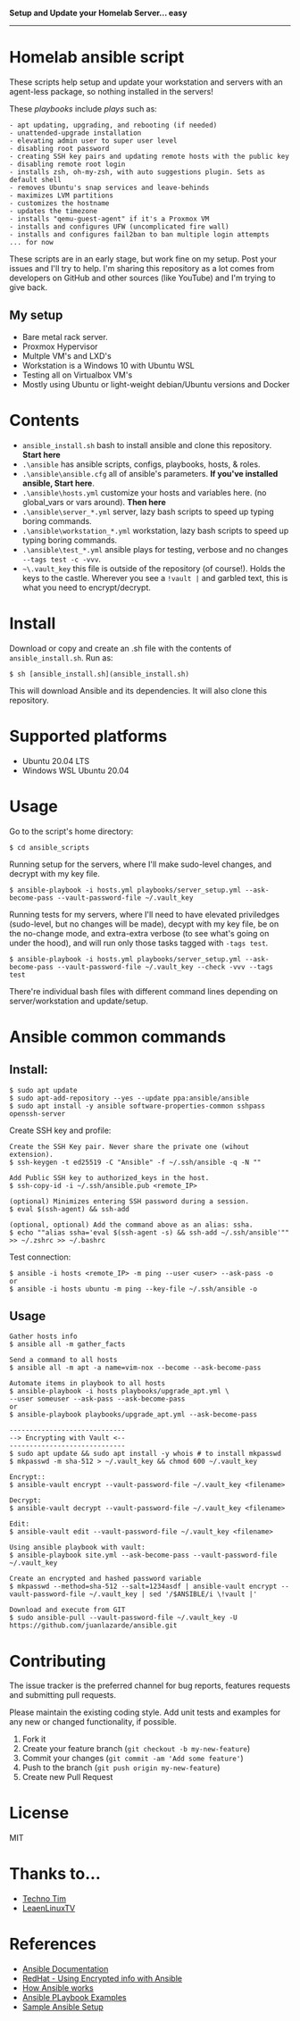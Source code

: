 **Setup and Update your Homelab Server... easy**

---

# Homelab ansible script

These scripts help setup and update your workstation and servers with an agent-less package, so nothing installed in the servers!

These *playbooks* include *plays* such as:

    - apt updating, upgrading, and rebooting (if needed)
    - unattended-upgrade installation
    - elevating admin user to super user level
    - disabling root password
    - creating SSH key pairs and updating remote hosts with the public key
    - disabling remote root login
    - installs zsh, oh-my-zsh, with auto suggestions plugin. Sets as default shell
    - removes Ubuntu's snap services and leave-behinds
    - maximizes LVM partitions
    - customizes the hostname
    - updates the timezone
    - installs "qemu-guest-agent" if it's a Proxmox VM
    - installs and configures UFW (uncomplicated fire wall)
    - installs and configures fail2ban to ban multiple login attempts
    ... for now

These scripts are in an early stage, but work fine on my setup. Post your issues and I'll try to help. I'm sharing this repository as a lot comes from developers on GitHub and other sources (like YouTube) and I'm trying to give back.

## My setup
- Bare metal rack server.
- Proxmox Hypervisor
- Multple VM's and LXD's
- Workstation is a Windows 10 with Ubuntu WSL
- Testing all on Virtualbox VM's
- Mostly using Ubuntu or light-weight debian/Ubuntu versions and Docker

# Contents
- `ansible_install.sh` bash to install ansible and clone this repository. **Start here**
- `.\ansible` has ansible scripts, configs, playbooks, hosts, & roles.
- `.\ansible\ansible.cfg` all of ansible's parameters. **If you've installed ansible, Start here**.
- `.\ansible\hosts.yml` customize your hosts and variables here. (no global_vars or vars around). **Then here**
- `.\ansible\server_*.yml` server, lazy bash scripts to speed up typing boring commands.
- `.\ansible\workstation_*.yml` workstation, lazy bash scripts to speed up typing boring commands.
- `.\ansible\test_*.yml` ansible plays for testing, verbose and no changes `--tags test -c -vvv`.
- `~\.vault_key` this file is outside of the repository (of course!). Holds the keys to the castle. Wherever you see a `!vault |` and garbled text, this is what you need to encrypt/decrypt.

# Install
Download or copy and create an .sh file with the contents of `ansible_install.sh`. Run as:

    $ sh [ansible_install.sh](ansible_install.sh)

This will download Ansible and its dependencies. It will also clone this repository.

# Supported platforms
- Ubuntu 20.04 LTS
- Windows WSL Ubuntu 20.04

# Usage
Go to the script's home directory:

    $ cd ansible_scripts

Running setup for the servers, where I'll make sudo-level changes, and decrypt with my key file.

    $ ansible-playbook -i hosts.yml playbooks/server_setup.yml --ask-become-pass --vault-password-file ~/.vault_key

Running tests for my servers, where I'll need to have elevated priviledges (sudo-level, but no changes will be made), decypt with my key file, be on the no-change mode, and extra-extra verbose (to see what's going on under the hood), and will run only those tasks tagged with `-tags test`.

    $ ansible-playbook -i hosts.yml playbooks/server_setup.yml --ask-become-pass --vault-password-file ~/.vault_key --check -vvv --tags test

There're individual bash files with different command lines depending on server/workstation and update/setup.

# Ansible common commands
## Install:
	$ sudo apt update
	$ sudo apt-add-repository --yes --update ppa:ansible/ansible
	$ sudo apt install -y ansible software-properties-common sshpass openssh-server

Create SSH key and profile:

    Create the SSH Key pair. Never share the private one (wihout extension).
    $ ssh-keygen -t ed25519 -C "Ansible" -f ~/.ssh/ansible -q -N ""
    
    Add Public SSH key to authorized_keys in the host.
    $ ssh-copy-id -i ~/.ssh/ansible.pub <remote_IP>

    (optional) Minimizes entering SSH password during a session.
    $ eval $(ssh-agent) && ssh-add

    (optional, optional) Add the command above as an alias: ssha.
    $ echo ""alias ssha='eval $(ssh-agent -s) && ssh-add ~/.ssh/ansible'"" >> ~/.zshrc >> ~/.bashrc


Test connection:

    $ ansible -i hosts <remote_IP> -m ping --user <user> --ask-pass -o
	or
	$ ansible -i hosts ubuntu -m ping --key-file ~/.ssh/ansible -o
	
## Usage
	Gather hosts info
	$ ansible all -m gather_facts
	
	Send a command to all hosts
	$ ansible all -m apt -a name=vim-nox --become --ask-become-pass
	
	Automate items in playbook to all hosts
	$ ansible-playbook -i hosts playbooks/upgrade_apt.yml \
	--user someuser --ask-pass --ask-become-pass
	or
	$ ansible-playbook playbooks/upgrade_apt.yml --ask-become-pass
	
	-----------------------------
    --> Encrypting with Vault <--
    -----------------------------
	$ sudo apt update && sudo apt install -y whois # to install mkpasswd
	$ mkpasswd -m sha-512 > ~/.vault_key && chmod 600 ~/.vault_key
	
	Encrypt::
	$ ansible-vault encrypt --vault-password-file ~/.vault_key <filename>
	
	Decrypt:
	$ ansible-vault decrypt --vault-password-file ~/.vault_key <filename>
	
	Edit:
	$ ansible-vault edit --vault-password-file ~/.vault_key <filename>
	
	Using ansible playbook with vault:
	$ ansible-playbook site.yml --ask-become-pass --vault-password-file ~/.vault_key
	
	Create an encrypted and hashed password variable
	$ mkpasswd --method=sha-512 --salt=1234asdf | ansible-vault encrypt --vault-password-file ~/.vault_key | sed '/$ANSIBLE/i \!vault |'
	
	Download and execute from GIT
	$ sudo ansible-pull --vault-password-file ~/.vault_key -U https://github.com/juanlazarde/ansible.git

# Contributing

The issue tracker is the preferred channel for bug reports, features requests and submitting pull requests.

Please maintain the existing coding style. Add unit tests and examples for any new or changed functionality, if possible.

1. Fork it
2. Create your feature branch (`git checkout -b my-new-feature`)
3. Commit your changes (`git commit -am 'Add some feature'`)
4. Push to the branch (`git push origin my-new-feature`)
5. Create new Pull Request

# License
MIT

# Thanks to...
- [Techno Tim](https://www.youtube.com/channel/UCOk-gHyjcWZNj3Br4oxwh0A)
- [LeaenLinuxTV](https://www.youtube.com/channel/UCxQKHvKbmSzGMvUrVtJYnUA)

# References
- [Ansible Documentation](https://docs.ansible.com/index.html)
- [RedHat - Using Encrypted info with Ansible](https://www.redhat.com/sysadmin/ansible-playbooks-secrets)
- [How Ansible works](https://www.ansible.com/overview/how-ansible-works)
- [Ansible PLaybook Examples](https://www.middlewareinventory.com/blog/ansible-playbook-example/)
- [Sample Ansible Setup](https://docs.ansible.com/ansible/latest/user_guide/sample_setup.html)
